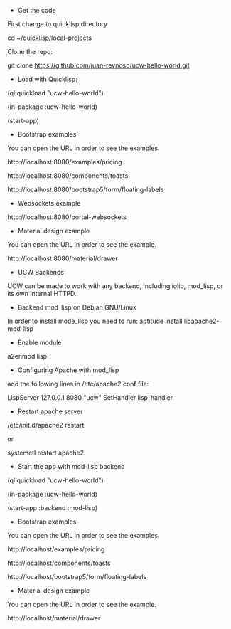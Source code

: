 * Get the code

First change to quicklisp directory

cd  ~/quicklisp/local-projects

Clone the repo:

git clone https://github.com/juan-reynoso/ucw-hello-world.git

* Load with Quicklisp:

(ql:quickload "ucw-hello-world")

(in-package :ucw-hello-world)

(start-app)

* Bootstrap examples

You can open the URL in order to see the examples.


http://localhost:8080/examples/pricing

http://localhost:8080/components/toasts

http://localhost:8080/bootstrap5/form/floating-labels


* Websockets example

http://localhost:8080/portal-websockets


* Material design example

You can open the URL in order to see the example.

http://localhost:8080/material/drawer

* UCW Backends

UCW can be made to work with any backend, including iolib, mod_lisp, or its own internal HTTPD. 
* Backend mod_lisp on Debian GNU/Linux

In order to install mode_lisp you need to run:
aptitude install libapache2-mod-lisp 

* Enable module

a2enmod lisp

* Configuring Apache with mod_lisp

add the following lines in /etc/apache2.conf  file:


LispServer 127.0.0.1 8080 "ucw"
SetHandler lisp-handler

* Restart apache server

/etc/init.d/apache2 restart

or

systemctl restart apache2

* Start the app with mod-lisp backend

(ql:quickload "ucw-hello-world")

(in-package :ucw-hello-world)

(start-app :backend :mod-lisp)


* Bootstrap examples

You can open the URL in order to see the examples.


http://localhost/examples/pricing

http://localhost/components/toasts

http://localhost/bootstrap5/form/floating-labels


* Material design example

You can open the URL in order to see the example.

http://localhost/material/drawer
